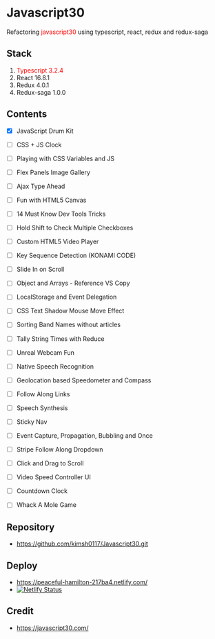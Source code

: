 # Javascript30
Refactoring <span style="color:red">javascript30</span> using typescript, react, redux and redux-saga

## Stack
1. <span style="color:red">Typescript 3.2.4</span>
2. React 16.8.1
3. Redux 4.0.1
4. Redux-saga 1.0.0

## Contents
- [x] JavaScript Drum Kit
- [ ] CSS + JS Clock
- [ ] Playing with CSS Variables and JS
- [ ] Flex Panels Image Gallery
- [ ] Ajax Type Ahead
- [ ] Fun with HTML5 Canvas
- [ ] 14 Must Know Dev Tools Tricks
- [ ] Hold Shift to Check Multiple Checkboxes
- [ ] Custom HTML5 Video Player
- [ ] Key Sequence Detection (KONAMI CODE)
- [ ] Slide In on Scroll
- [ ] Object and Arrays - Reference VS Copy
- [ ] LocalStorage and Event Delegation
- [ ] CSS Text Shadow Mouse Move Effect
- [ ] Sorting Band Names without articles
- [ ] Tally String Times with Reduce
- [ ] Unreal Webcam Fun
- [ ] Native Speech Recognition
- [ ] Geolocation based Speedometer and Compass
- [ ] Follow Along Links
- [ ] Speech Synthesis
- [ ] Sticky Nav
- [ ] Event Capture, Propagation, Bubbling and Once
- [ ] Stripe Follow Along Dropdown
- [ ] Click and Drag to Scroll
- [ ] Video Speed Controller UI
- [ ] Countdown Clock
- [ ] Whack A Mole Game


## Repository
* <https://github.com/kimsh0117/Javascript30.git>


## Deploy
* <https://peaceful-hamilton-217ba4.netlify.com/>
* [![Netlify Status](https://api.netlify.com/api/v1/badges/32dc6920-a82e-4177-98d7-e3ac7f2df4d0/deploy-status)](https://app.netlify.com/sites/peaceful-hamilton-217ba4/deploys)
## Credit
* <https://javascript30.com/>

